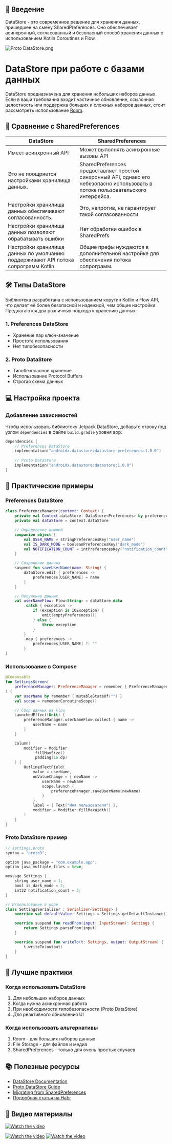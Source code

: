 ## 📱 Введение

DataStore - это современное решение для хранения данных, пришедшее на смену SharedPreferences. Оно обеспечивает асинхронный, согласованный и безопасный способ хранения данных с использованием Kotlin Coroutines и Flow.

![Proto DataStore.png](../../images/Proto%20DataStore.png)

# DataStore при работе с базами данных

DataStore предназначена для хранения небольших наборов данных. Если в ваши требования входит частичное обновление, ссылочная целостность или поддержка больших и сложных наборов данных, стоит рассмотреть использование [Room](https://developer.android.com/topic/libraries/architecture/room).

## 🔄 Сравнение с SharedPreferences

|DataStore|SharedPreferences|
|---------|-----------------|
|Имеет асинхронный API|Может выполнять асинхронные вызовы API|
|Это не поощряется настройками хранилища данных.|SharedPreferences предоставляет простой синхронный API, однако его небезопасно использовать в потоке пользовательского интерфейса.|
|Настройки хранилища данных обеспечивают согласованность.|Это, напротив, не гарантирует такой согласованности|
|Настройки хранилища данных позволяют обрабатывать ошибки|Нет обработки ошибок в SharedPrefs|
|Настройки хранилища данных по умолчанию поддерживают API потока сопрограмм Kotlin.|Общие префы нуждаются в дополнительной настройке для обеспечения потока сопрограмм.|

## 🛠 Типы DataStore

Библиотека разработана с использованием корутин Kotlin и Flow API, что делает её более безопасной и надежной, чем общие настройки. Предлагаются два различных подхода к хранению данных:

### 1. Preferences DataStore

* Хранение пар ключ-значение
* Простота использования
* Нет типобезопасности

### 2. Proto DataStore

* Типобезопасное хранение
* Использование Protocol Buffers
* Строгая схема данных

## 💻 Настройка проекта

### Добавление зависимостей

Чтобы использовать библиотеку Jetpack DataStore, добавьте строку под узлом `dependencies` в файле `build.gradle` уровня app.

```kotlin
dependencies {
    // Preferences DataStore
    implementation("androidx.datastore:datastore-preferences:1.0.0")
    
    // Proto DataStore
    implementation("androidx.datastore:datastore:1.0.0")
}
```

## 📱 Практические примеры

### Preferences DataStore

```kotlin
class PreferenceManager(context: Context) {
    private val Context.dataStore: DataStore<Preferences> by preferencesDataStore(name = "settings")
    private val dataStore = context.dataStore

    // Определение ключей
    companion object {
        val USER_NAME = stringPreferencesKey("user_name")
        val IS_DARK_MODE = booleanPreferencesKey("dark_mode")
        val NOTIFICATION_COUNT = intPreferencesKey("notification_count")
    }

    // Сохранение данных
    suspend fun saveUserName(name: String) {
        dataStore.edit { preferences ->
            preferences[USER_NAME] = name
        }
    }

    // Получение данных
    val userNameFlow: Flow<String> = dataStore.data
        .catch { exception ->
            if (exception is IOException) {
                emit(emptyPreferences())
            } else {
                throw exception
            }
        }
        .map { preferences ->
            preferences[USER_NAME] ?: ""
        }
}
```

### Использование в Compose

```kotlin
@Composable
fun SettingsScreen(
    preferenceManager: PreferenceManager = remember { PreferenceManager(LocalContext.current) }
) {
    var userName by remember { mutableStateOf("") }
    val scope = rememberCoroutineScope()

    // Сбор данных из Flow
    LaunchedEffect(Unit) {
        preferenceManager.userNameFlow.collect { name ->
            userName = name
        }
    }

    Column(
        modifier = Modifier
            .fillMaxSize()
            .padding(16.dp)
    ) {
        OutlinedTextField(
            value = userName,
            onValueChange = { newName ->
                userName = newName
                scope.launch {
                    preferenceManager.saveUserName(newName)
                }
            },
            label = { Text("Имя пользователя") },
            modifier = Modifier.fillMaxWidth()
        )
    }
}
```

### Proto DataStore пример

```kotlin
// settings.proto
syntax = "proto3";

option java_package = "com.example.app";
option java_multiple_files = true;

message Settings {
    string user_name = 1;
    bool is_dark_mode = 2;
    int32 notification_count = 3;
}

// Использование в коде
class SettingsSerializer : Serializer<Settings> {
    override val defaultValue: Settings = Settings.getDefaultInstance()

    override suspend fun readFrom(input: InputStream): Settings {
        return Settings.parseFrom(input)
    }

    override suspend fun writeTo(t: Settings, output: OutputStream) {
        t.writeTo(output)
    }
}
```

## 🚀 Лучшие практики

### Когда использовать DataStore

1. Для небольших наборов данных
1. Когда нужна асинхронная работа
1. При необходимости типобезопасности (Proto DataStore)
1. Для реактивного обновления UI

### Когда использовать альтернативы

1. Room - для больших наборов данных
1. File Storage - для файлов и медиа
1. SharedPreferences - только для очень простых случаев

## 📚 Полезные ресурсы

* [DataStore Documentation](https://developer.android.com/topic/libraries/architecture/datastore)
* [Proto DataStore Guide](https://developer.android.com/topic/libraries/architecture/datastore#proto-datastore)
* [Migrating from SharedPreferences](https://developer.android.com/topic/libraries/architecture/datastore#migrate)
* [Подробная статья на Habr](https://habr.com/ru/companies/tbank/articles/525010/)

## 🎥 Видео материалы

[![Watch the video](https://img.youtube.com/vi/yMGAbm84iIY/0.jpg)](https://www.youtube.com/watch?v=yMGAbm84iIY&t=5s&pp=ygUSYW5kcm9pZCBEYXRhIFN0b3Jl)

[![Watch the video](https://img.youtube.com/vi/9ws-cJzlJkU/0.jpg)](https://www.youtube.com/watch?v=9ws-cJzlJkU&list=PLWz5rJ2EKKc8to3Ere-ePuco69yBUmQ9C)
[![Watch the video](https://img.youtube.com/vi/kp53qL_O5gk/0.jpg)](https://www.youtube.com/watch?v=kp53qL_O5gk&pp=ygUSYW5kcm9pZCBEYXRhIFN0b3Jl)
